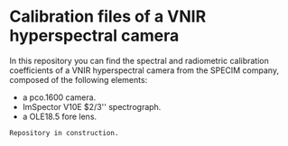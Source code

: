 # Calibration files of a VNIR hyperspectral camera

In this repository you can find the spectral and radiometric calibration coefficients of a VNIR hyperspectral camera from the SPECIM company, composed of the following elements:

* a pco.1600 camera.
* ImSpector V10E $2/3'' spectrograph.
* a OLE18.5 fore lens.




```
Repository in construction.
```
